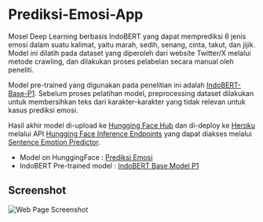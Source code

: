 # Prediksi-Emosi-App

Mosel Deep Learning berbasis IndoBERT yang dapat memprediksi 6 jenis emosi dalam suatu kalimat, yaitu marah, sedih, senang, cinta, takut, dan jijik. Model ini dilatih pada dataset yang diperoleh dari website Twitter/X  melalui metode crawling, dan dilakukan proses pelabelan secara manual oleh peneliti. 

Model pre-trained yang digunakan pada penelitian ini adalah [IndoBERT-Base-P1](https://huggingface.co/indobenchmark/indobert-base-p1 ). Sebelum proses pelatihan model, preprocessing dataset dilakukan untuk membersihkan teks dari karakter-karakter yang tidak relevan untuk kasus prediksi emosi.

Hasil akhir model di-upload ke [Hungging Face Hub](https://huggingface.co/docs/hub/en/index) dan di-deploy ke [Heroku](https://www.heroku.com/ ) melalui API [Hungging Face Inference Endpoints](https://huggingface.co/inference-endpoints/dedicated) yang dapat diakses melalui [Sentence Emotion Predictor](https://emotion-predictor-app.herokuapp.com/).

- Model on HunggingFace : [Prediksi Emosi](https://huggingface.co/azizp128/prediksi-emosi-indobert)
- IndoBERT Pre-trained model : [IndoBERT Base Model P1](https://huggingface.co/indobenchmark/indobert-base-p1)

## Screenshot
![Web Page Screenshot](assets/screenshot.png)
